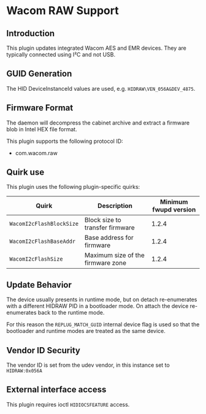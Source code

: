 Wacom RAW Support
=================

Introduction
------------

This plugin updates integrated Wacom AES and EMR devices. They are typically
connected using I²C and not USB.

GUID Generation
---------------

The HID DeviceInstanceId values are used, e.g. `HIDRAW\VEN_056A&DEV_4875`.

Firmware Format
---------------

The daemon will decompress the cabinet archive and extract a firmware blob in
Intel HEX file format.

This plugin supports the following protocol ID:

 * com.wacom.raw

Quirk use
---------
This plugin uses the following plugin-specific quirks:

| Quirk                   | Description                         | Minimum fwupd version |
|-------------------------|-------------------------------------|-----------------------|
| `WacomI2cFlashBlockSize`| Block size to transfer firmware     | 1.2.4                 |
| `WacomI2cFlashBaseAddr` | Base address for firmware           | 1.2.4                 |
| `WacomI2cFlashSize`     | Maximum size of the firmware zone   | 1.2.4                 |

Update Behavior
---------------

The device usually presents in runtime mode, but on detach re-enumerates with a
different HIDRAW PID in a bootloader mode. On attach the device re-enumerates
back to the runtime mode.

For this reason the `REPLUG_MATCH_GUID` internal device flag is used so that
the bootloader and runtime modes are treated as the same device.

Vendor ID Security
------------------

The vendor ID is set from the udev vendor, in this instance set to `HIDRAW:0x056A`

External interface access
-------------------------
This plugin requires ioctl `HIDIOCSFEATURE` access.
